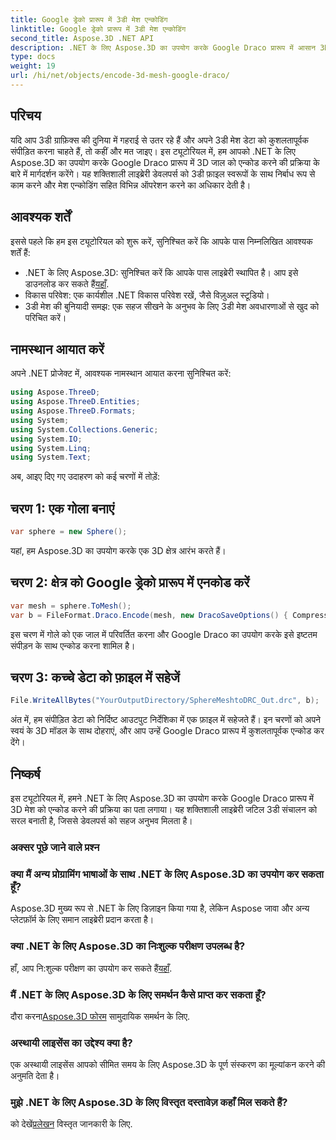 ```yaml
---
title: Google ड्रेको प्रारूप में 3डी मेश एन्कोडिंग
linktitle: Google ड्रेको प्रारूप में 3डी मेश एन्कोडिंग
second_title: Aspose.3D .NET API
description: .NET के लिए Aspose.3D का उपयोग करके Google Draco प्रारूप में आसान 3D मेश एन्कोडिंग का अन्वेषण करें। हमारे चरण-दर-चरण मार्गदर्शिका का पालन करें. कुशल, शक्तिशाली और डेवलपर-अनुकूल!
type: docs
weight: 19
url: /hi/net/objects/encode-3d-mesh-google-draco/
---
```

## परिचय
यदि आप 3डी ग्राफ़िक्स की दुनिया में गहराई से उतर रहे हैं और अपने 3डी मेश डेटा को कुशलतापूर्वक संपीड़ित करना चाहते हैं, तो कहीं और मत जाइए। इस ट्यूटोरियल में, हम आपको .NET के लिए Aspose.3D का उपयोग करके Google Draco प्रारूप में 3D जाल को एन्कोड करने की प्रक्रिया के बारे में मार्गदर्शन करेंगे। यह शक्तिशाली लाइब्रेरी डेवलपर्स को 3डी फ़ाइल स्वरूपों के साथ निर्बाध रूप से काम करने और मेश एन्कोडिंग सहित विभिन्न ऑपरेशन करने का अधिकार देती है।
## आवश्यक शर्तें
इससे पहले कि हम इस ट्यूटोरियल को शुरू करें, सुनिश्चित करें कि आपके पास निम्नलिखित आवश्यक शर्तें हैं:
-  .NET के लिए Aspose.3D: सुनिश्चित करें कि आपके पास लाइब्रेरी स्थापित है। आप इसे डाउनलोड कर सकते हैं[यहाँ](https://releases.aspose.com/3d/net/).
- विकास परिवेश: एक कार्यशील .NET विकास परिवेश रखें, जैसे विज़ुअल स्टूडियो।
- 3डी मेश की बुनियादी समझ: एक सहज सीखने के अनुभव के लिए 3डी मेश अवधारणाओं से खुद को परिचित करें।
## नामस्थान आयात करें
अपने .NET प्रोजेक्ट में, आवश्यक नामस्थान आयात करना सुनिश्चित करें:
```csharp
using Aspose.ThreeD;
using Aspose.ThreeD.Entities;
using Aspose.ThreeD.Formats;
using System;
using System.Collections.Generic;
using System.IO;
using System.Linq;
using System.Text;
```
अब, आइए दिए गए उदाहरण को कई चरणों में तोड़ें:
## चरण 1: एक गोला बनाएं
```csharp
var sphere = new Sphere();
```
यहां, हम Aspose.3D का उपयोग करके एक 3D क्षेत्र आरंभ करते हैं।
## चरण 2: क्षेत्र को Google ड्रेको प्रारूप में एनकोड करें
```csharp
var mesh = sphere.ToMesh();
var b = FileFormat.Draco.Encode(mesh, new DracoSaveOptions() { CompressionLevel = DracoCompressionLevel.Optimal });
```
इस चरण में गोले को एक जाल में परिवर्तित करना और Google Draco का उपयोग करके इसे इष्टतम संपीड़न के साथ एन्कोड करना शामिल है।
## चरण 3: कच्चे डेटा को फ़ाइल में सहेजें
```csharp
File.WriteAllBytes("YourOutputDirectory/SphereMeshtoDRC_Out.drc", b);
```
अंत में, हम संपीड़ित डेटा को निर्दिष्ट आउटपुट निर्देशिका में एक फ़ाइल में सहेजते हैं।
इन चरणों को अपने स्वयं के 3D मॉडल के साथ दोहराएं, और आप उन्हें Google Draco प्रारूप में कुशलतापूर्वक एन्कोड कर देंगे।
## निष्कर्ष
इस ट्यूटोरियल में, हमने .NET के लिए Aspose.3D का उपयोग करके Google Draco प्रारूप में 3D मेश को एन्कोड करने की प्रक्रिया का पता लगाया। यह शक्तिशाली लाइब्रेरी जटिल 3डी संचालन को सरल बनाती है, जिससे डेवलपर्स को सहज अनुभव मिलता है।

### अक्सर पूछे जाने वाले प्रश्न
### क्या मैं अन्य प्रोग्रामिंग भाषाओं के साथ .NET के लिए Aspose.3D का उपयोग कर सकता हूँ?
Aspose.3D मुख्य रूप से .NET के लिए डिज़ाइन किया गया है, लेकिन Aspose जावा और अन्य प्लेटफ़ॉर्म के लिए समान लाइब्रेरी प्रदान करता है।
### क्या .NET के लिए Aspose.3D का निःशुल्क परीक्षण उपलब्ध है?
 हाँ, आप नि:शुल्क परीक्षण का उपयोग कर सकते हैं[यहाँ](https://releases.aspose.com/).
### मैं .NET के लिए Aspose.3D के लिए समर्थन कैसे प्राप्त कर सकता हूँ?
 दौरा करना[Aspose.3D फोरम](https://forum.aspose.com/c/3d/18) सामुदायिक समर्थन के लिए.
### अस्थायी लाइसेंस का उद्देश्य क्या है?
एक अस्थायी लाइसेंस आपको सीमित समय के लिए Aspose.3D के पूर्ण संस्करण का मूल्यांकन करने की अनुमति देता है।
### मुझे .NET के लिए Aspose.3D के लिए विस्तृत दस्तावेज़ कहाँ मिल सकते हैं?
 को देखें[प्रलेखन](https://reference.aspose.com/3d/net/) विस्तृत जानकारी के लिए.